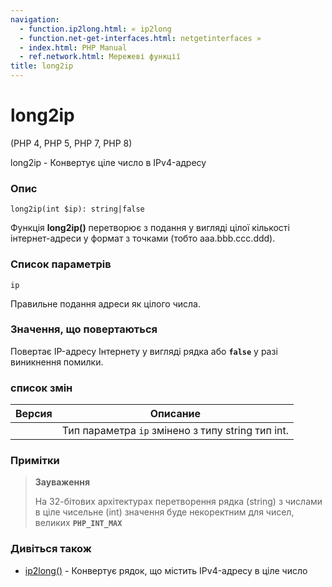 ```yaml
---
navigation:
  - function.ip2long.html: « ip2long
  - function.net-get-interfaces.html: netgetinterfaces »
  - index.html: PHP Manual
  - ref.network.html: Мережеві функції
title: long2ip
---
```

# long2ip

(PHP 4, PHP 5, PHP 7, PHP 8)

long2ip - Конвертує ціле число в IPv4-адресу

### Опис

```methodsynopsis
long2ip(int $ip): string|false
```

Функція **long2ip()** перетворює з подання у вигляді цілої кількості інтернет-адреси у формат з точками (тобто aaa.bbb.ccc.ddd).

### Список параметрів

`ip`

Правильне подання адреси як цілого числа.

### Значення, що повертаються

Повертає IP-адресу Інтернету у вигляді рядка або **`false`** у разі виникнення помилки.

### список змін

| Версия | Описание |
| --- | --- |
|  | Тип параметра `ip` змінено з типу string тип int. |

### Примітки

> **Зауваження**
> 
> На 32-бітових архітектурах перетворення рядка (string) з числами в ціле чисельне (int) значення буде некоректним для чисел, великих **`PHP_INT_MAX`**

### Дивіться також

-   [ip2long()](function.ip2long.html) - Конвертує рядок, що містить IPv4-адресу в ціле число
